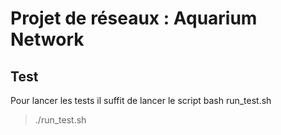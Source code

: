 # Projet de réseaux : Aquarium Network

## Test
Pour lancer les tests il suffit de lancer le script bash run_test.sh
> ./run_test.sh